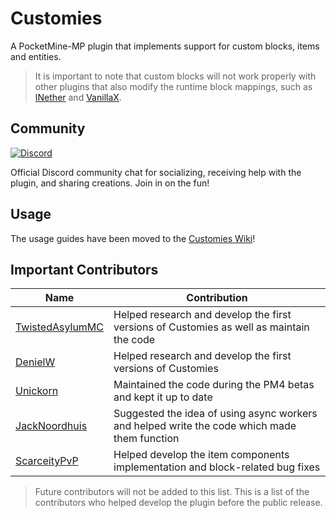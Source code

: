 # Customies

A PocketMine-MP plugin that implements support for custom blocks, items and entities.
> It is important to note that custom blocks will not work properly with other plugins that also modify the runtime
> block
> mappings, such as [INether](https://github.com/ipad54/INether) and [VanillaX](https://github.com/CLADevs/VanillaX).

## Community

<a href="https://discord.gg/Tm6wGxWqgh"><img src="https://img.shields.io/discord/989466131305754625?label=discord&color=7289DA&logo=discord" alt="Discord" /></a>

Official Discord community chat for socializing, receiving help with the plugin, and sharing creations. Join in on the
fun!

## Usage

The usage guides have been moved to the [Customies Wiki](https://github.com/CustomiesDevs/Customies/wiki)!


## Important Contributors

| Name                                                  | Contribution                                                                                 |
|-------------------------------------------------------|----------------------------------------------------------------------------------------------|
| [TwistedAsylumMC](https://github.com/TwistedAsylumMC) | Helped research and develop the first versions of Customies as well as maintain the code     |
| [DenielW](https://github.com/DenielWorld)             | Helped research and develop the first versions of Customies                                  |
| [Unickorn](https://github.com/Unickorn)               | Maintained the code during the PM4 betas and kept it up to date                              |
| [JackNoordhuis](https://github.com/JackNoordhuis)     | Suggested the idea of using async workers and helped write the code which made them function |
| [ScarceityPvP](https://github.com/ScarceityPvP)       | Helped develop the item components implementation and block-related bug fixes                |
> Future contributors will not be added to this list. This is a list of the contributors who helped develop the plugin before the public release.